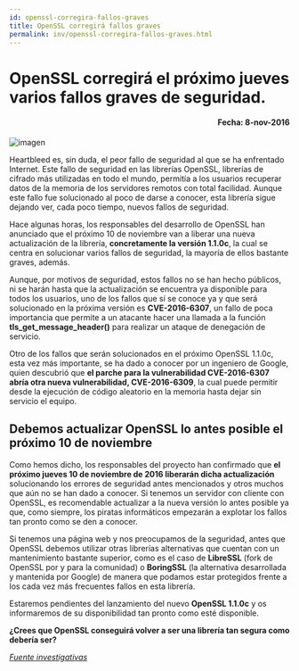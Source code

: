 ```yaml
---
id: openssl-corregira-fallos-graves
title: OpenSSL corregirá fallos graves
permalink: inv/openssl-corregira-fallos-graves.html
---
```

# OpenSSL corregirá el próximo jueves varios fallos graves de seguridad.
<h4 align="right">Fecha: 8-nov-2016</h4>

<div class="md-div-center">
<img alt="imagen" src="{{ site.baseurl }}/img/open.png" class="md-img md-center">
</div>

Heartbleed es, sin duda, el peor fallo de seguridad al que se ha enfrentado Internet. Este fallo de seguridad en las librerías OpenSSL, librerías de cifrado más utilizadas en todo el mundo, permitía a los usuarios recuperar datos de la memoria de los servidores remotos con total facilidad. Aunque este fallo fue solucionado al poco de darse a conocer, esta librería sigue dejando ver, cada poco tiempo, nuevos fallos de seguridad.

Hace algunas horas, los responsables del desarrollo de OpenSSL han anunciado que el próximo 10 de noviembre van a liberar una nueva actualización de la librería, **concretamente la versión 1.1.0c**, la cual se centra en solucionar varios fallos de seguridad, la mayoría de ellos bastante graves, además.

Aunque, por motivos de seguridad, estos fallos no se han hecho públicos, ni se harán hasta que la actualización se encuentra ya disponible para todos los usuarios, uno de los fallos que sí se conoce ya y que será solucionado en la próxima versión es **CVE-2016-6307**, un fallo de poca importancia que permite a un atacante hacer una llamada a la función **tls_get_message_header()** para realizar un ataque de denegación de servicio.

Otro de los fallos que serán solucionados en el próximo OpenSSL 1.1.0c, esta vez más importante, se ha dado a conocer por un ingeniero de Google, quien descubrió que **el parche para la vulnerabilidad CVE-2016-6307 abría otra nueva vulnerabilidad, CVE-2016-6309**, la cual puede permitir desde la ejecución de código aleatorio en la memoria hasta dejar sin servicio el equipo.

## Debemos actualizar OpenSSL lo antes posible el próximo 10 de noviembre

Como hemos dicho, los responsables del proyecto han confirmado que **el próximo jueves 10 de noviembre de 2016 liberarán dicha actualización** solucionando los errores de seguridad antes mencionados y otros muchos que aún no se han dado a conocer. Si tenemos un servidor con cliente con OpenSSL, es recomendable actualizar a la nueva versión lo antes posible ya que, como siempre, los piratas informáticos empezarán a explotar los fallos tan pronto como se den a conocer.

Si tenemos una página web y nos preocupamos de la seguridad, antes que OpenSSL debemos utilizar otras librerías alternativas que cuentan con un mantenimiento bastante superior, como es el caso de **LibreSSL** (fork de OpenSSL por y para la comunidad) o **BoringSSL** (la alternativa desarrollada y mantenida por Google) de manera que podamos estar protegidos frente a los cada vez más frecuentes fallos en esta librería.

Estaremos pendientes del lanzamiento del nuevo **OpenSSL 1.1.0c** y os informaremos de su disponibilidad tan pronto como esté disponible.

**¿Crees que OpenSSL conseguirá volver a ser una librería tan segura como debería ser?**

<a href="https://goo.gl/ec2v4Z" target="_blank">*Fuente investigativas*</a>
